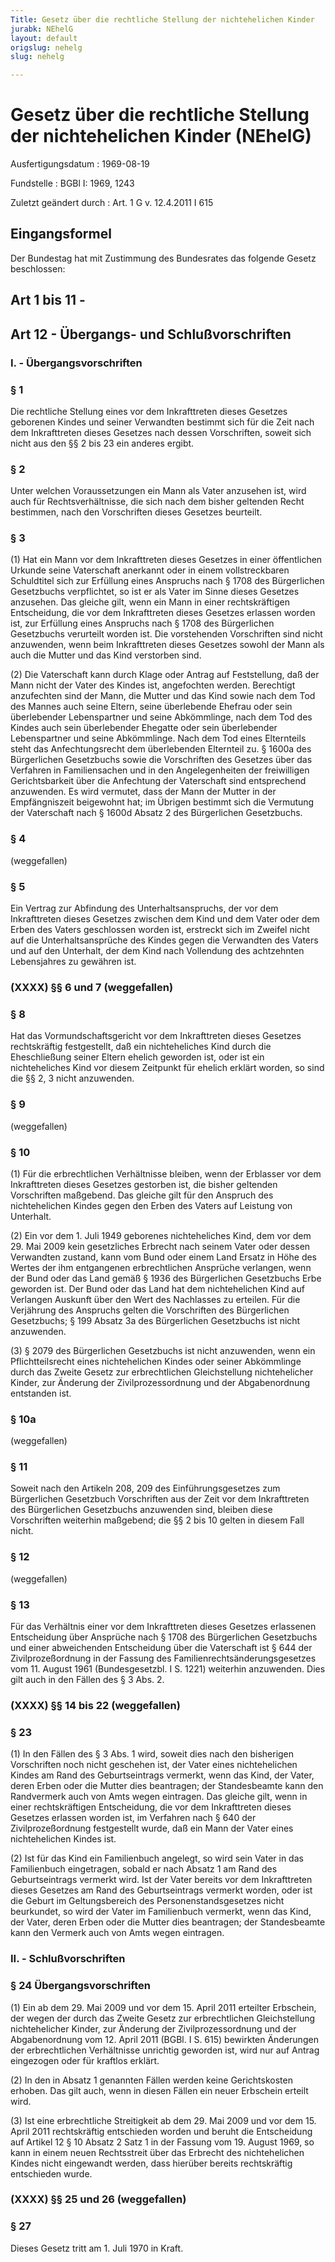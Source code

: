 ```yaml
---
Title: Gesetz über die rechtliche Stellung der nichtehelichen Kinder
jurabk: NEhelG
layout: default
origslug: nehelg
slug: nehelg

---
```


# Gesetz über die rechtliche Stellung der nichtehelichen Kinder (NEhelG)

Ausfertigungsdatum
:   1969-08-19

Fundstelle
:   BGBl I: 1969, 1243

Zuletzt geändert durch
:   Art. 1 G v. 12.4.2011 I 615

## Eingangsformel

Der Bundestag hat mit Zustimmung des Bundesrates das folgende Gesetz
beschlossen:

## Art 1 bis 11 -

## Art 12 - Übergangs- und Schlußvorschriften

### I. - Übergangsvorschriften

### § 1

Die rechtliche Stellung eines vor dem Inkrafttreten dieses Gesetzes
geborenen Kindes und seiner Verwandten bestimmt sich für die Zeit nach
dem Inkrafttreten dieses Gesetzes nach dessen Vorschriften, soweit
sich nicht aus den §§ 2 bis 23 ein anderes ergibt.

### § 2

Unter welchen Voraussetzungen ein Mann als Vater anzusehen ist, wird
auch für Rechtsverhältnisse, die sich nach dem bisher geltenden Recht
bestimmen, nach den Vorschriften dieses Gesetzes beurteilt.

### § 3

(1) Hat ein Mann vor dem Inkrafttreten dieses Gesetzes in einer
öffentlichen Urkunde seine Vaterschaft anerkannt oder in einem
vollstreckbaren Schuldtitel sich zur Erfüllung eines Anspruchs nach §
1708 des Bürgerlichen Gesetzbuchs verpflichtet, so ist er als Vater im
Sinne dieses Gesetzes anzusehen. Das gleiche gilt, wenn ein Mann in
einer rechtskräftigen Entscheidung, die vor dem Inkrafttreten dieses
Gesetzes erlassen worden ist, zur Erfüllung eines Anspruchs nach §
1708 des Bürgerlichen Gesetzbuchs verurteilt worden ist. Die
vorstehenden Vorschriften sind nicht anzuwenden, wenn beim
Inkrafttreten dieses Gesetzes sowohl der Mann als auch die Mutter und
das Kind verstorben sind.

(2) Die Vaterschaft kann durch Klage oder Antrag auf Feststellung, daß
der Mann nicht der Vater des Kindes ist, angefochten werden.
Berechtigt anzufechten sind der Mann, die Mutter und das Kind sowie
nach dem Tod des Mannes auch seine Eltern, seine überlebende Ehefrau
oder sein überlebender Lebenspartner und seine Abkömmlinge, nach dem
Tod des Kindes auch sein überlebender Ehegatte oder sein überlebender
Lebenspartner und seine Abkömmlinge. Nach dem Tod eines Elternteils
steht das Anfechtungsrecht dem überlebenden Elternteil zu. § 1600a des
Bürgerlichen Gesetzbuchs sowie die Vorschriften des Gesetzes über das
Verfahren in Familiensachen und in den Angelegenheiten der
freiwilligen Gerichtsbarkeit über die Anfechtung der Vaterschaft sind
entsprechend anzuwenden. Es wird vermutet, dass der Mann der Mutter in
der Empfängniszeit beigewohnt hat; im Übrigen bestimmt sich die
Vermutung der Vaterschaft nach § 1600d Absatz 2 des Bürgerlichen
Gesetzbuchs.

### § 4

(weggefallen)

### § 5

Ein Vertrag zur Abfindung des Unterhaltsanspruchs, der vor dem
Inkrafttreten dieses Gesetzes zwischen dem Kind und dem Vater oder dem
Erben des Vaters geschlossen worden ist, erstreckt sich im Zweifel
nicht auf die Unterhaltsansprüche des Kindes gegen die Verwandten des
Vaters und auf den Unterhalt, der dem Kind nach Vollendung des
achtzehnten Lebensjahres zu gewähren ist.

### (XXXX) §§ 6 und 7 (weggefallen)

### § 8

Hat das Vormundschaftsgericht vor dem Inkrafttreten dieses Gesetzes
rechtskräftig festgestellt, daß ein nichteheliches Kind durch die
Eheschließung seiner Eltern ehelich geworden ist, oder ist ein
nichteheliches Kind vor diesem Zeitpunkt für ehelich erklärt worden,
so sind die §§ 2, 3 nicht anzuwenden.

### § 9

(weggefallen)

### § 10

(1) Für die erbrechtlichen Verhältnisse bleiben, wenn der Erblasser
vor dem Inkrafttreten dieses Gesetzes gestorben ist, die bisher
geltenden Vorschriften maßgebend. Das gleiche gilt für den Anspruch
des nichtehelichen Kindes gegen den Erben des Vaters auf Leistung von
Unterhalt.

(2) Ein vor dem 1. Juli 1949 geborenes nichteheliches Kind, dem vor
dem 29. Mai 2009 kein gesetzliches Erbrecht nach seinem Vater oder
dessen Verwandten zustand, kann vom Bund oder einem Land Ersatz in
Höhe des Wertes der ihm entgangenen erbrechtlichen Ansprüche
verlangen, wenn der Bund oder das Land gemäß § 1936 des Bürgerlichen
Gesetzbuchs Erbe geworden ist. Der Bund oder das Land hat dem
nichtehelichen Kind auf Verlangen Auskunft über den Wert des
Nachlasses zu erteilen. Für die Verjährung des Anspruchs gelten die
Vorschriften des Bürgerlichen Gesetzbuchs; § 199 Absatz 3a des
Bürgerlichen Gesetzbuchs ist nicht anzuwenden.

(3) § 2079 des Bürgerlichen Gesetzbuchs ist nicht anzuwenden, wenn ein
Pflichtteilsrecht eines nichtehelichen Kindes oder seiner Abkömmlinge
durch das Zweite Gesetz zur erbrechtlichen Gleichstellung
nichtehelicher Kinder, zur Änderung der Zivilprozessordnung und der
Abgabenordnung entstanden ist.

### § 10a

(weggefallen)

### § 11

Soweit nach den Artikeln 208, 209 des Einführungsgesetzes zum
Bürgerlichen Gesetzbuch Vorschriften aus der Zeit vor dem
Inkrafttreten des Bürgerlichen Gesetzbuchs anzuwenden sind, bleiben
diese Vorschriften weiterhin maßgebend; die §§ 2 bis 10 gelten in
diesem Fall nicht.

### § 12

(weggefallen)

### § 13

Für das Verhältnis einer vor dem Inkrafttreten dieses Gesetzes
erlassenen Entscheidung über Ansprüche nach § 1708 des Bürgerlichen
Gesetzbuchs und einer abweichenden Entscheidung über die Vaterschaft
ist § 644 der Zivilprozeßordnung in der Fassung des
Familienrechtsänderungsgesetzes vom 11. August 1961 (Bundesgesetzbl. I
S. 1221) weiterhin anzuwenden. Dies gilt auch in den Fällen des § 3
Abs. 2.

### (XXXX) §§ 14 bis 22 (weggefallen)

### § 23

(1) In den Fällen des § 3 Abs. 1 wird, soweit dies nach den bisherigen
Vorschriften noch nicht geschehen ist, der Vater eines nichtehelichen
Kindes am Rand des Geburtseintrags vermerkt, wenn das Kind, der Vater,
deren Erben oder die Mutter dies beantragen; der Standesbeamte kann
den Randvermerk auch von Amts wegen eintragen. Das gleiche gilt, wenn
in einer rechtskräftigen Entscheidung, die vor dem Inkrafttreten
dieses Gesetzes erlassen worden ist, im Verfahren nach § 640 der
Zivilprozeßordnung festgestellt wurde, daß ein Mann der Vater eines
nichtehelichen Kindes ist.

(2) Ist für das Kind ein Familienbuch angelegt, so wird sein Vater in
das Familienbuch eingetragen, sobald er nach Absatz 1 am Rand des
Geburtseintrags vermerkt wird. Ist der Vater bereits vor dem
Inkrafttreten dieses Gesetzes am Rand des Geburtseintrags vermerkt
worden, oder ist die Geburt im Geltungsbereich des
Personenstandsgesetzes nicht beurkundet, so wird der Vater im
Familienbuch vermerkt, wenn das Kind, der Vater, deren Erben oder die
Mutter dies beantragen; der Standesbeamte kann den Vermerk auch von
Amts wegen eintragen.

### II. - Schlußvorschriften

### § 24 Übergangsvorschriften

(1) Ein ab dem 29. Mai 2009 und vor dem 15. April 2011 erteilter
Erbschein, der wegen der durch das Zweite Gesetz zur erbrechtlichen
Gleichstellung nichtehelicher Kinder, zur Änderung der
Zivilprozessordnung und der Abgabenordnung vom 12. April 2011 (BGBl. I
S. 615) bewirkten Änderungen der erbrechtlichen Verhältnisse unrichtig
geworden ist, wird nur auf Antrag eingezogen oder für kraftlos
erklärt.

(2) In den in Absatz 1 genannten Fällen werden keine Gerichtskosten
erhoben. Das gilt auch, wenn in diesen Fällen ein neuer Erbschein
erteilt wird.

(3) Ist eine erbrechtliche Streitigkeit ab dem 29. Mai 2009 und vor
dem 15. April 2011 rechtskräftig entschieden worden und beruht die
Entscheidung auf Artikel 12 § 10 Absatz 2 Satz 1 in der Fassung vom
19\. August 1969, so kann in einem neuen Rechtsstreit über das Erbrecht
des nichtehelichen Kindes nicht eingewandt werden, dass hierüber
bereits rechtskräftig entschieden wurde.

### (XXXX) §§ 25 und 26 (weggefallen)

### § 27

Dieses Gesetz tritt am 1. Juli 1970 in Kraft.

